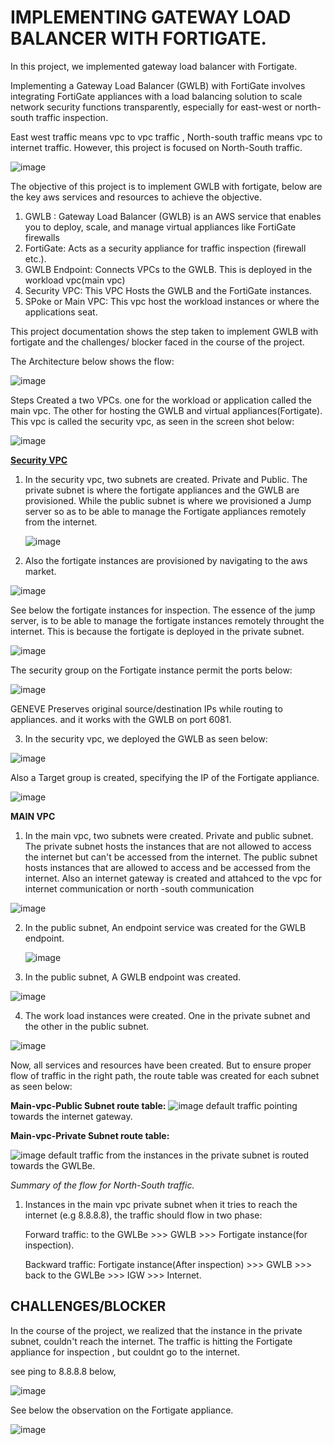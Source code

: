 # IMPLEMENTING GATEWAY LOAD BALANCER WITH FORTIGATE.

In this project, we implemented gateway load balancer with Fortigate.

Implementing a Gateway Load Balancer (GWLB) with FortiGate involves integrating FortiGate appliances with a load balancing solution to scale network security functions transparently, especially for east-west or north-south traffic inspection.

East west traffic means vpc to vpc traffic ,
North-south traffic means vpc to internet traffic.
However, this project is focused on North-South traffic.


![image](https://github.com/user-attachments/assets/0a755a10-7dbf-4386-aa5d-ecc34db60571)



The objective of this project is to implement GWLB with fortigate, below are the key aws services and resources to achieve the objective.

1. GWLB : 
Gateway Load Balancer (GWLB) is an AWS service that enables you to deploy, scale, and manage virtual appliances like FortiGate firewalls
2. FortiGate: Acts as a security appliance for traffic inspection (firewall etc.).
3. GWLB Endpoint: Connects VPCs to the GWLB. This is deployed in the workload vpc(main vpc)
4. Security VPC: This VPC Hosts the GWLB and the FortiGate instances.
5. SPoke or Main VPC: This vpc host the workload instances or where the applications seat.

This project documentation shows the step taken to implement GWLB with fortigate and the challenges/ blocker faced in the course of the project.

The Architecture below shows the flow:

![image](https://github.com/user-attachments/assets/1f765652-ac6e-4e62-bf42-f263078b2c43)






Steps
Created a two VPCs. one for the workload or application called the main vpc. The other for hosting the GWLB and virtual appliances(Fortigate). This vpc is called the security vpc, as seen in the screen shot below:


![image](https://github.com/user-attachments/assets/3c3e6c93-0e62-4c5c-bad5-d129b6a201e5)



<u>**Security VPC**</u>
1. In the security vpc, two subnets are created. Private and Public.
   The private subnet is where the fortigate appliances and the GWLB are provisioned. While the public subnet is where we provisioned a Jump server so as to be able to
   manage the Fortigate appliances remotely from the internet.

   ![image](https://github.com/user-attachments/assets/53e9c10e-cd64-4fb6-a50a-2f3a67da6da8)



2. Also the fortigate instances are provisioned by navigating to the aws market.

![image](https://github.com/user-attachments/assets/ddbbe05c-abd7-4416-a5ec-d0b35cde4b35)


See below the fortigate instances for inspection. The essence of the jump server, is to be able to manage the fortigate instances remotely throught the internet.
This is because the fortigate is deployed in the private subnet.


![image](https://github.com/user-attachments/assets/4967c299-4ecb-435b-bdb8-781a265b1cca)


The security group on the Fortigate instance permit the ports below:

![image](https://github.com/user-attachments/assets/754fcbe8-1e68-4179-8612-fe1da742afd3)

GENEVE Preserves original source/destination IPs while routing to appliances. and it works with the GWLB on port 6081.



3. In the security vpc, we deployed the GWLB as seen below:

![image](https://github.com/user-attachments/assets/6cd3fc88-0931-4ac4-8c60-8af9a0fab802)

Also a Target group is created, specifying the IP of the Fortigate appliance.

![image](https://github.com/user-attachments/assets/01b6b5fd-a92d-4eeb-8136-81ea73dc446d)





**MAIN VPC**
1. In the main vpc, two subnets were created. Private and public subnet.
The private subnet hosts the instances that are not allowed to access the internet but can't be accessed from the internet.
The public subnet hosts instances that are allowed to access and be accessed from the internet.
Also an internet gateway is created and attahced to the vpc for internet communication or north -south communication

![image](https://github.com/user-attachments/assets/0606bc3f-c13a-4da1-b7ba-a5949c90dcae)


2. In the public subnet, An endpoint service was created for the GWLB endpoint.

   ![image](https://github.com/user-attachments/assets/6d93d1f3-6854-4235-b794-55f4889b043d)

3. In the public subnet, A GWLB endpoint was created.

![image](https://github.com/user-attachments/assets/5a0b0d8b-1495-49e1-9858-5288e196f0f8)

4. The work load instances were created. One in the private subnet and the other in the public subnet.

![image](https://github.com/user-attachments/assets/9c006cb9-e186-44e8-a096-3cfaac5f0285)




   
Now, all services and resources have been created. But to ensure proper flow of traffic in the right path, the route table was created for each subnet as seen below:

**Main-vpc-Public Subnet route table:**
![image](https://github.com/user-attachments/assets/f0ecf367-f58f-4847-b47b-5adc7193b293)
default traffic pointing towards the internet gateway.




**Main-vpc-Private Subnet route table:**

![image](https://github.com/user-attachments/assets/53f3be1e-1320-4575-9b29-b0d581d3c6f4)
default traffic from the instances in the private subnet is routed towards the GWLBe.






*Summary of the flow for North-South traffic.*
1. Instances in the main vpc private subnet when it tries to reach the internet (e.g 8.8.8.8), the traffic should flow in two phase:
   
   Forward traffic: to the GWLBe >>> GWLB >>> Fortigate instance(for inspection).
   
   Backward traffic: Fortigate instance(After inspection) >>> GWLB >>> back to the GWLBe >>> IGW >>> Internet.





## **CHALLENGES/BLOCKER**

In the course of the project, we realized that the instance in the private subnet, couldn't reach the internet. The traffic is hitting the Fortigate appliance for inspection , but couldnt go to the internet. 


see ping to 8.8.8.8 below, 

![image](https://github.com/user-attachments/assets/d73b32ac-d473-4acf-8d56-def23820ec14)





See below the observation on  the Fortigate appliance.

![image](https://github.com/user-attachments/assets/8f69a4b3-b39e-4799-8630-f6e1418927ba)


